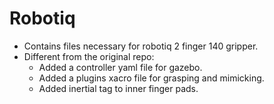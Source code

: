 # Robotiq

- Contains files necessary for robotiq 2 finger 140 gripper.
- Different from the original repo:
    - Added a controller yaml file for gazebo.
    - Added a plugins xacro file for grasping and mimicking.
    - Added inertial tag to inner finger pads.
